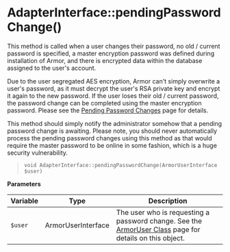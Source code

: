 
# AdapterInterface::pendingPasswordChange()

This method is called when a user changes their password, no old / current password is specified, a master encryption password was defined during installation of Armor, and there is encrypted data within the database assigned to the user's account.

Due to the user segregated AES encryption, Armor can't simply overwrite a user's password, as it must decrypt the user's RSA private key and encrypt it again to the new password.  If the user loses their old / current password, the password change can be completed using the master encryption password.  Please see the [Pending Password Changes](../pending_password_changes.md) page for details.

This method should simply notify the administrator somehow that a pending password change is awaiting.  Please note, you should never automatically process the pending password changes using this method as that would require the master password to be online in some fashion, which is a huge security vulnerability.

> `void AdapterInterface::pendingPasswordChange(ArmorUserInterface $user)`

**Parameters**

Variable | Type | Description
------------- |------------- |------------- 
`$user` | ArmorUserInterface | The user who is requesting a password change.  See the [ArmorUser Class](../armoruser.md) page for details on this object.


